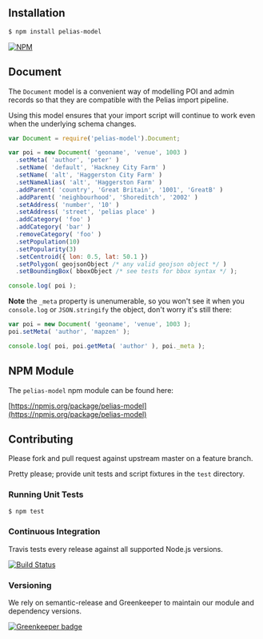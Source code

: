 ## Installation

```bash
$ npm install pelias-model
```

[![NPM](https://nodei.co/npm/pelias-model.png?downloads=true&stars=true)](https://nodei.co/npm/pelias-model)

## Document

The `Document` model is a convenient way of modelling POI and admin records so that they are compatible with the Pelias import pipeline.

Using this model ensures that your import script will continue to work even when the underlying schema changes.

```javascript
var Document = require('pelias-model').Document;

var poi = new Document( 'geoname', 'venue', 1003 )
  .setMeta( 'author', 'peter' )
  .setName( 'default', 'Hackney City Farm' )
  .setName( 'alt', 'Haggerston City Farm' )
  .setNameAlias( 'alt', 'Haggerston Farm' )
  .addParent( 'country', 'Great Britain', '1001', 'GreatB' )
  .addParent( 'neighbourhood', 'Shoreditch', '2002' )
  .setAddress( 'number', '10' )
  .setAddress( 'street', 'pelias place' )
  .addCategory( 'foo' )
  .addCategory( 'bar' )
  .removeCategory( 'foo' )
  .setPopulation(10)
  .setPopularity(3)
  .setCentroid({ lon: 0.5, lat: 50.1 })
  .setPolygon( geojsonObject /* any valid geojson object */ )
  .setBoundingBox( bboxObject /* see tests for bbox syntax */ );

console.log( poi );
```

**Note** the `_meta` property is unenumerable, so you won't see it when you `console.log` or `JSON.stringify` the object, don't worry it's still there:

```javascript
var poi = new Document( 'geoname', 'venue', 1003 );
poi.setMeta( 'author', 'mapzen' );

console.log( poi, poi.getMeta( 'author' ), poi._meta );
```

## NPM Module

The `pelias-model` npm module can be found here:

[https://npmjs.org/package/pelias-model](https://npmjs.org/package/pelias-model)

## Contributing

Please fork and pull request against upstream master on a feature branch.

Pretty please; provide unit tests and script fixtures in the `test` directory.

### Running Unit Tests

```bash
$ npm test
```

### Continuous Integration

Travis tests every release against all supported Node.js versions.

[![Build Status](https://travis-ci.org/pelias/model.png?branch=master)](https://travis-ci.org/pelias/model)


### Versioning

We rely on semantic-release and Greenkeeper to maintain our module and dependency versions.

[![Greenkeeper badge](https://badges.greenkeeper.io/pelias/model.svg)](https://greenkeeper.io/)
